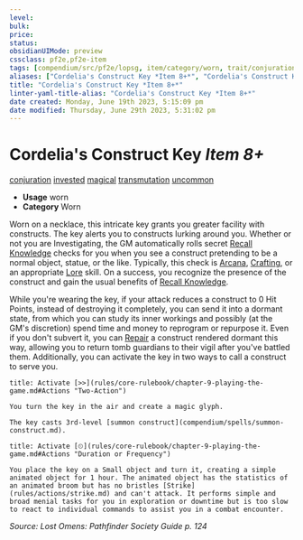 ```yaml
---
level:
bulk:
price:
status:
obsidianUIMode: preview
cssclass: pf2e,pf2e-item
tags: [compendium/src/pf2e/lopsg, item/category/worn, trait/conjuration, trait/invested, trait/magical, trait/transmutation, trait/uncommon]
aliases: ["Cordelia's Construct Key *Item 8+*", "Cordelia's Construct Key"]
title: "Cordelia's Construct Key *Item 8+*"
linter-yaml-title-alias: "Cordelia's Construct Key *Item 8+*"
date created: Monday, June 19th 2023, 5:15:09 pm
date modified: Thursday, June 29th 2023, 5:31:02 pm
---
```


# Cordelia's Construct Key *Item 8+*

[conjuration](rules/traits/conjuration.md) [invested](rules/traits/invested.md) [magical](rules/traits/magical.md) [transmutation](rules/traits/transmutation.md) [uncommon](rules/traits/uncommon.md)  

- **Usage** worn
- **Category** Worn

Worn on a necklace, this intricate key grants you greater facility with constructs. The key alerts you to constructs lurking around you. Whether or not you are Investigating, the GM automatically rolls secret [Recall Knowledge](rules/actions/recall-knowledge.md) checks for you when you see a construct pretending to be a normal object, statue, or the like. Typically, this check is [Arcana](compendium/skills.md#Arcana), [Crafting](compendium/skills.md#Crafting), or an appropriate [Lore](compendium/skills.md#Lore) skill. On a success, you recognize the presence of the construct and gain the usual benefits of [Recall Knowledge](rules/actions/recall-knowledge.md).

While you're wearing the key, if your attack reduces a construct to 0 Hit Points, instead of destroying it completely, you can send it into a dormant state, from which you can study its inner workings and possibly (at the GM's discretion) spend time and money to reprogram or repurpose it. Even if you don't subvert it, you can [Repair](rules/actions/repair.md) a construct rendered dormant this way, allowing you to return tomb guardians to their vigil after you've battled them. Additionally, you can activate the key in two ways to call a construct to serve you.

```ad-embed-ability
title: Activate [>>](rules/core-rulebook/chapter-9-playing-the-game.md#Actions "Two-Action")

You turn the key in the air and create a magic glyph.

The key casts 3rd-level [summon construct](compendium/spells/summon-construct.md).
```

```ad-embed-ability
title: Activate [⏲](rules/core-rulebook/chapter-9-playing-the-game.md#Actions "Duration or Frequency")

You place the key on a Small object and turn it, creating a simple animated object for 1 hour. The animated object has the statistics of an animated broom but has no bristles [Strike](rules/actions/strike.md) and can't attack. It performs simple and broad menial tasks for you in exploration or downtime but is too slow to react to individual commands to assist you in a combat encounter.
```

*Source: Lost Omens: Pathfinder Society Guide p. 124*
